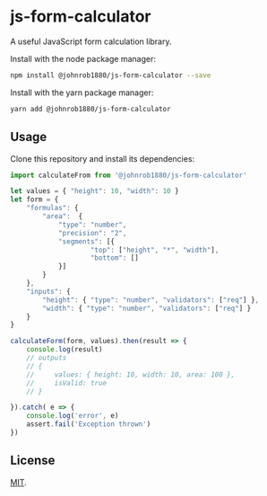 # js-form-calculator

A useful JavaScript form calculation library.


Install with the node package manager:

```bash
npm install @johnrob1880/js-form-calculator --save
```

Install with the yarn package manager:

```bash
yarn add @johnrob1880/js-form-calculator
```

## Usage

Clone this repository and install its dependencies:

```js
import calculateFrom from '@johnrob1880/js-form-calculator'

let values = { "height": 10, "width": 10 }
let form = {
    "formulas": {
		"area":  {
			"type": "number", 
			"precision": "2",
		 	"segments": [{
                    "top": ["height", "*", "width"], 
                    "bottom": [] 
			}] 
		}    
    },
    "inputs": {
        "height": { "type": "number", "validators": ["req"] },
        "width": { "type": "number", "validators": ["req"] }
    }
}

calculateForm(form, values).then(result => {
    console.log(result)
    // outputs
    // { 
    //     values: { height: 10, width: 10, area: 100 },
    //     isValid: true
    // }   

}).catch( e => {
	console.log('error', e)
	assert.fail('Exception thrown')
})
```

## License

[MIT](LICENSE).
